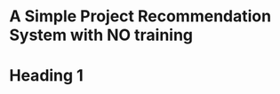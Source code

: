 A Simple Project Recommendation System with NO training
=======================================================

# Heading 1 #
